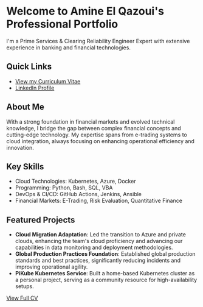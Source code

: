# Welcome to Amine El Qazoui's Professional Portfolio

I'm a Prime Services & Clearing Reliability Engineer Expert with extensive experience in banking and financial technologies.

## Quick Links

- [View my Curriculum Vitae](/curriculum-vitae)
- [LinkedIn Profile](https://www.linkedin.com/in/amine-el-qazoui-43450926)

## About Me

With a strong foundation in financial markets and evolved technical knowledge, I bridge the gap between complex financial concepts and cutting-edge technology. My expertise spans from e-trading systems to cloud integration, always focusing on enhancing operational efficiency and innovation.

## Key Skills

- Cloud Technologies: Kubernetes, Azure, Docker
- Programming: Python, Bash, SQL, VBA
- DevOps & CI/CD: GitHub Actions, Jenkins, Ansible
- Financial Markets: E-Trading, Risk Evaluation, Quantitative Finance

## Featured Projects

- **Cloud Migration Adaptation**: Led the transition to Azure and private clouds, enhancing the team's cloud proficiency and advancing our capabilities in data monitoring and deployment methodologies.
- **Global Production Practices Foundation**: Established global production standards and best practices, significantly reducing incidents and improving operational agility.
- **PiKube Kubernetes Service**: Built a home-based Kubernetes cluster as a personal project, serving as a community resource for high-availability setups.

[View Full CV](/curriculum-vitae)